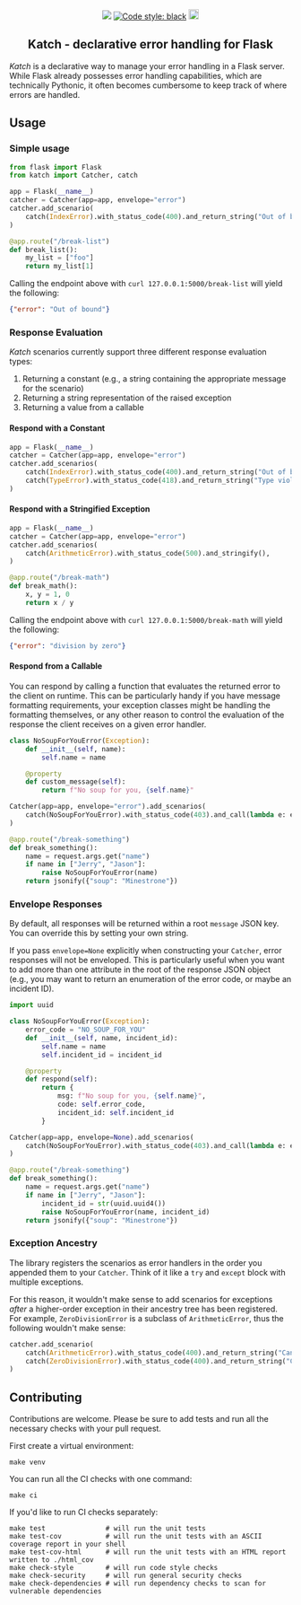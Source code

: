 <div align="center">
    <a href="https://g.codefresh.io/pipelines/edit/new/builds?id=5f4b1650109c4f7cadc8beb0&pipeline=katch-ci&projects=katch-ci&projectId=5f4b161b64131f72fc953e6b"><img src="https://g.codefresh.io/api/badges/pipeline/python-utils/katch-ci%2Fkatch-ci?type=cf-1&key=eyJhbGciOiJIUzI1NiJ9.NWY0YjE1YTU2NDgwMzU1N2UxNjViMzhj.gaE2miSJx_85nbwyKnesXkXNRTBKw597DtOGTjlf6iU"></a>
    <a href="https://github.com/psf/black"><img alt="Code style: black" src="https://katch-ci-artifacts.s3.us-east-2.amazonaws.com/5f4b1650109c4f7cadc8beb0/master/5f4b2d7d0c37bab6e74732f7/coverage.svg"></a>
    <a href="https://pypi.org/project/katch/"><img src="https://badge.fury.io/py/katch.svg" alt="PyPI version" height="18"></a>
</div>

<h2 align="center">Katch - declarative error handling for Flask</h2>


*Katch* is a declarative way to manage your error handling in a Flask server.
While Flask already possesses error handling capabilities, which are technically Pythonic,
it often becomes cumbersome to keep track of where errors are handled.

## Usage

### Simple usage

```python
from flask import Flask
from katch import Catcher, catch

app = Flask(__name__)
catcher = Catcher(app=app, envelope="error")
catcher.add_scenario(
    catch(IndexError).with_status_code(400).and_return_string("Out of bound")
)

@app.route("/break-list")
def break_list():
    my_list = ["foo"]
    return my_list[1]
```

Calling the endpoint above with `curl 127.0.0.1:5000/break-list` will yield the following:
```json
{"error": "Out of bound"}
```

### Response Evaluation

*Katch* scenarios currently support three different response evaluation types: 

1. Returning a constant (e.g., a string containing the appropriate message for the scenario)
1. Returning a string representation of the raised exception
1. Returning a value from a callable

#### Respond with a Constant 

```python
app = Flask(__name__)
catcher = Catcher(app=app, envelope="error")
catcher.add_scenarios(
    catch(IndexError).with_status_code(400).and_return_string("Out of bound"),
    catch(TypeError).with_status_code(418).and_return_string("Type violation"),
)
```

#### Respond with a Stringified Exception

```python
app = Flask(__name__)
catcher = Catcher(app=app, envelope="error")
catcher.add_scenarios(
    catch(ArithmeticError).with_status_code(500).and_stringify(),
)

@app.route("/break-math")
def break_math():
    x, y = 1, 0
    return x / y
```

Calling the endpoint above with `curl 127.0.0.1:5000/break-math` will yield the following:
```json
{"error": "division by zero"}
```

#### Respond from a Callable

You can respond by calling a function that evaluates the returned error to the client on runtime.
This can be particularly handy if you have message formatting requirements, your exception classes
might be handling the formatting themselves, or any other reason to control the evaluation of the
response the client receives on a given error handler.

```python
class NoSoupForYouError(Exception):
    def __init__(self, name):
        self.name = name

    @property
    def custom_message(self):
        return f"No soup for you, {self.name}"

Catcher(app=app, envelope="error").add_scenarios(
    catch(NoSoupForYouError).with_status_code(403).and_call(lambda e: e.custom_message)
)

@app.route("/break-something")
def break_something():
    name = request.args.get("name")
    if name in ["Jerry", "Jason"]:
        raise NoSoupForYouError(name)
    return jsonify({"soup": "Minestrone"})
```

### Envelope Responses

By default, all responses will be returned within a root `message` JSON key. You can
override this by setting your own string.

If you pass `envelope=None` explicitly when constructing your `Catcher`,
error responses will not be enveloped. This is particularly useful when you want to
add more than one attribute in the root of the response JSON object (e.g., you may want
to return an enumeration of the error code, or maybe an incident ID).

```python
import uuid

class NoSoupForYouError(Exception):
    error_code = "NO_SOUP_FOR_YOU"
    def __init__(self, name, incident_id):
        self.name = name
        self.incident_id = incident_id

    @property
    def respond(self):
        return {
            msg: f"No soup for you, {self.name}",
            code: self.error_code,
            incident_id: self.incident_id
        }

Catcher(app=app, envelope=None).add_scenarios(
    catch(NoSoupForYouError).with_status_code(403).and_call(lambda e: e.custom_message)
)

@app.route("/break-something")
def break_something():
    name = request.args.get("name")
    if name in ["Jerry", "Jason"]:
        incident_id = str(uuid.uuid4())
        raise NoSoupForYouError(name, incident_id)
    return jsonify({"soup": "Minestrone"})
```

### Exception Ancestry

The library registers the scenarios as error handlers in the order you appended them to your `Catcher`.
Think of it like a `try` and `except` block with multiple exceptions.

For this reason, it wouldn't make sense to add scenarios for exceptions *after* a higher-order exception
in their ancestry tree has been registered. For example, `ZeroDivisionError` is a subclass of `ArithmeticError`,
thus the following wouldn't make sense:

```python
catcher.add_scenario(
    catch(ArithmeticError).with_status_code(400).and_return_string("Can't calculate this"),
    catch(ZeroDivisionError).with_status_code(400).and_return_string("Can't divide by 0"), # caught by the 1st scenario
)
```

## Contributing

Contributions are welcome. Please be sure to add tests and run all the necessary checks with your pull request.

First create a virtual environment:

```shell script
make venv
```

You can run all the CI checks with one command:

```shell script
make ci
```

If you'd like to run CI checks separately:

```shell script
make test               # will run the unit tests
make test-cov           # will run the unit tests with an ASCII coverage report in your shell
make test-cov-html      # will run the unit tests with an HTML report written to ./html_cov
make check-style        # will run code style checks
make check-security     # will run general security checks
make check-dependencies # will run dependency checks to scan for vulnerable dependencies
```
